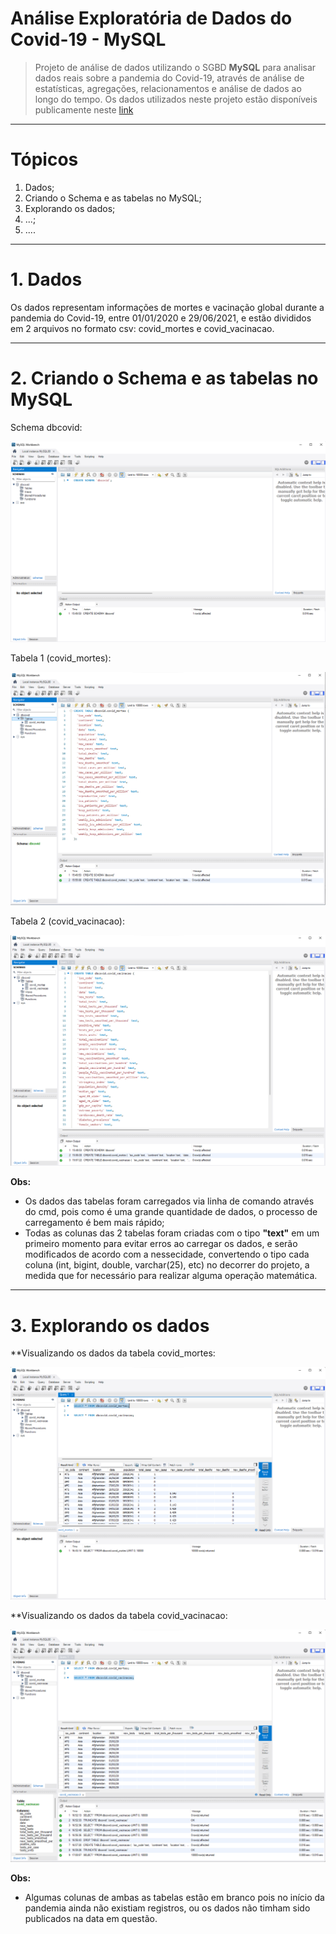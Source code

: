 # **Análise Exploratória de Dados do Covid-19 - MySQL**

> Projeto de análise de dados utilizando o SGBD **MySQL** para analisar dados reais sobre a pandemia do Covid-19, através de análise de estatísticas, agregações, relacionamentos e análise de dados ao longo do tempo.
> Os dados utilizados neste projeto estão disponíveis publicamente neste [link](https://ourworldindata.org/covid-deaths)

---

# **Tópicos**

<ol type="1">
  <li>Dados;</li>
  <li>Criando o Schema e as tabelas no MySQL;</li>
  <li>Explorando os dados;</li>
  <li>...;</li>
  <li>....</li>
</ol>

---

#  1\. **Dados**

Os dados representam informações de mortes e vacinação global durante a pandemia do Covid-19, entre 01/01/2020 e 29/06/2021, e estão divididos em 2 arquivos no formato csv: covid_mortes e covid_vacinacao.

---

#  2\. **Criando o Schema e as tabelas no MySQL**

Schema dbcovid:

![schema](https://github.com/jaquessonoliveira/MySQL-Projeto-analise-covid/blob/main/Arquivos/01%20-%20Criando%20o%20Schema%20dbcovid.png?raw=true)

Tabela 1 (covid_mortes):

![tabela1](https://github.com/jaquessonoliveira/MySQL-Projeto-analise-covid/blob/main/Arquivos/02%20-%20Criando%20a%20tabela%20covid_mortes.png?raw=true)

Tabela 2 (covid_vacinacao):

![tabela2](https://github.com/jaquessonoliveira/MySQL-Projeto-analise-covid/blob/main/Arquivos/03%20-%20Criando%20a%20tabela%20covid_vacina%C3%A7%C3%A3o.png?raw=true)

**Obs:**
-  Os dados das tabelas foram carregados via linha de comando através do cmd, pois como é uma grande quantidade de dados, o processo de carregamento é bem mais rápido;
-  Todas as colunas das 2 tabelas foram criadas com o tipo **"text"** em um primeiro momento para evitar erros ao carregar os dados, e serão modificados de acordo com a nessecidade,  convertendo o tipo cada coluna (int, bigint, double, varchar(25), etc) no decorrer do projeto, a medida que for necessário para realizar alguma operação matemática.

---

#  3\. **Explorando os dados**

**Visualizando os dados da tabela covid_mortes:

![covid_mortes](https://github.com/jaquessonoliveira/MySQL-Projeto-analise-covid/blob/main/Arquivos/04%20-%20Visualizando%20os%20dados%20covid_mortes.png?raw=true)

**Visualizando os dados da tabela covid_vacinacao:

![covid_vacinacao](https://github.com/jaquessonoliveira/MySQL-Projeto-analise-covid/blob/main/Arquivos/05%20-%20Visualizando%20os%20dados%20covid_vacina%C3%A7%C3%A3o.png?raw=true)

**Obs:**
-  Algumas colunas de ambas as tabelas estão em branco pois no início da pandemia ainda não existiam registros, ou os dados não timham sido publicados na data em questão.

